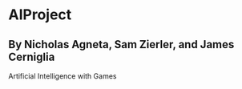 # AIProject
## By Nicholas Agneta, Sam Zierler, and James Cerniglia
Artificial Intelligence with Games
